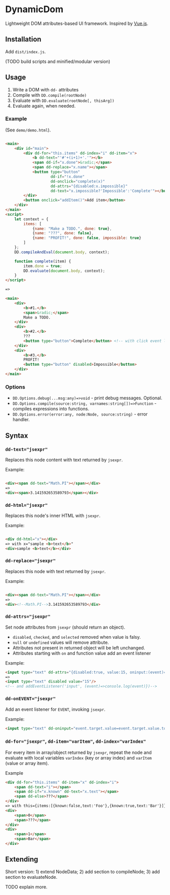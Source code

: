 # DynamicDom

Lightweight DOM attributes-based UI framework. Inspired by [Vue.js](https://vuejs.org/).

## Installation

Add `dist/index.js`.

(TODO build scripts and minified/modular version) 

## Usage

1. Write a DOM with `dd-` attributes
2. Compile with `DD.compile(rootNode)`
3. Evaluate with `DD.evaluate(rootNode[, thisArg])`
4. Evaluate again, when needed.

### Example

(See `demo/demo.html`).

```html

<main>
    <div id="main">
        <div dd-for="this.items" dd-index="i" dd-item="x">
            <b dd-text="'#'+(i+1)+'.'"></b>
            <span dd-if="x.done">&radic;</span>
            <span dd-replace="x.name"></span>
            <button type="button" 
                    dd-if="!x.done" 
                    dd-onclick="complete(x)" 
                    dd-attrs="{disabled:x.impossible}" 
                    dd-text="x.impossible?'Impossible':'Complete'"></button>
        </div>
        <button onclick="addItem()">Add item</button>
    </div>
</main>
<script>
    let context = {
        items: [
            {name: "Make a TODO.", done: true},
            {name: "???", done: false},
            {name: "PROFIT!", done: false, impossible: true}
        ]
    };
    DD.compileAndEval(document.body, context);

    function complete(item) {
        item.done = true;
        DD.evaluate(document.body, context);
    }
</script>

=>

<main>
    <div>
        <b>#1.</b>
        <span>&radic;</span>
        Make a TODO.
    </div>
    <div>
        <b>#2.</b>
        ???
        <button type="button">Complete</button> <!-- with click event listener -->
    </div>
    <div>
        <b>#3.</b>
        PROFIT!
        <button type="button" disabled>Impossible</button>
    </div>
</main>
```

### Options

* `DD.Options.debug(...msg:any)=>void` - print debug messages. Optional.
* `DD.Options.compile(source:string, varnames:string[])=>Function` - compiles expressions into functions.
* `DD.Options.error(error:any, node:Node, source:string)` - error handler.

## Syntax

### `dd-text="jsexpr"`

Replaces this node content with text returned by `jsexpr`.

Example:

```html

<div><span dd-text="Math.PI"></span></div>
=>
<div><span>3.141592653589793</span></div>
```

### `dd-html="jsexpr"`

Replaces this node's inner HTML with `jsexpr`.

Example:

```html

<div dd-html="x"></div>
=> with x="sample <b>text</b>"
<div>sample <b>text</b></div>
```

### `dd-replace="jsexpr"`

Replaces this node with text returned by `jsexpr`.

Example:

```html

<div><span dd-text="Math.PI"></span></div>
=>
<div><!--Math.PI-->3.141592653589793</div>
```

### `dd-attrs="jsexpr"`

Set node attributes from `jsexpr` (should return an object).

* `disabled`, `checked`, and `selected` removed when value is falsy.
* `null` or `undefined` values will remove attribute.
* Attributes not present in returned object will be left unchanged.
* Attributes starting with `on` and function value add an event listener 

Example:

```html
<input type="text" dd-attrs="{disabled:true, value:15, oninput:(event)=>console.log(event)}"/>
=>
<input type="text" disabled value="15"/>
<!-- and addEventListener('input', (event)=>console.log(event)})-->
```

### `dd-onEVENT="jsexpr"`

Add an event listener for `EVENT`, invoking `jsexpr`.

Example:

```html
<input type="text" dd-oninput="event.target.value=event.target.value.toUpperCase()"/>
```

### `dd-for="jsexpr"`, `dd-item="varItem"`, `dd-index="varIndex"`

For every item in array/object returned by `jsexpr`, repeat the node and evaluate with local variables `varIndex` (key or array index) and `varItem` (value or array item).

Example
```html
<div dd-for="this.items" dd-item="x" dd-index="i">
    <span dd-text="i"></span>
    <span dd-if="x.known" dd-text="x.text"></span>
    <span dd-else>???</span>
</div>
=> with this={items:[{known:false,text:'Foo'},{known:true,text:'Bar'}]}
<div>
    <span>0</span>
    <span>???</span>
</div>
<div>
    <span>1</span>
    <span>Bar</span>
</div>
```

## Extending

Short version: 1) extend NodeData; 2) add section to compileNode; 3) add section to evaluateNode.  

TODO explain more.
